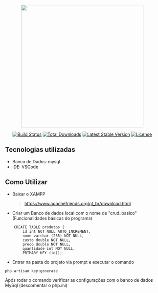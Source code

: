 <p align="center"><a href="https://laravel.com" target="_blank"><img src="https://raw.githubusercontent.com/laravel/art/master/logo-lockup/5%20SVG/2%20CMYK/1%20Full%20Color/laravel-logolockup-cmyk-red.svg" width="400"></a></p>

<p align="center">
<a href="https://travis-ci.org/laravel/framework"><img src="https://travis-ci.org/laravel/framework.svg" alt="Build Status"></a>
<a href="https://packagist.org/packages/laravel/framework"><img src="https://img.shields.io/packagist/dt/laravel/framework" alt="Total Downloads"></a>
<a href="https://packagist.org/packages/laravel/framework"><img src="https://img.shields.io/packagist/v/laravel/framework" alt="Latest Stable Version"></a>
<a href="https://packagist.org/packages/laravel/framework"><img src="https://img.shields.io/packagist/l/laravel/framework" alt="License"></a>
</p>

## Tecnologias utilizadas

* Banco de Dados: mysql
* IDE: VSCode

## Como Utilizar
* Baixar o XAMPP
    > https://www.apachefriends.org/pt_br/download.html
    
* Criar um Banco de dados local com o nome de "crud_basico" (Funcionalidades básicas do programa)
```
    CREATE TABLE produtos (
        id int NOT NULL AUTO_INCREMENT,
        nome varchar (255) NOT NULL,
        custo double NOT NULL,
        preco double NOT NULL,
        quantidade int NOT NULL,
        PRIMARY KEY (id));
  ```
  
  * Entrar na pasta do projeto via prompt e executar o comando
  
  ```
  php artisan key:generate
  ```
  Após rodar o comando verificar as configurações com o banco de dados MySql (descomentar o php.ini)
